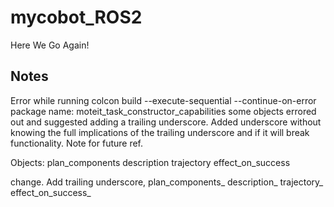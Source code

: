 # mycobot_ROS2
Here We Go Again!


## Notes

Error while running colcon build --execute-sequential --continue-on-error
package name: moteit_task_constructor_capabilities
some objects errored out and suggested adding a trailing underscore. Added underscore without knowing the full implications of the trailing underscore and if it will break functionality. Note for future ref.

Objects:
plan_components
description
trajectory
effect_on_success

change. Add trailing underscore,
plan_components_
description_
trajectory_
effect_on_success_


